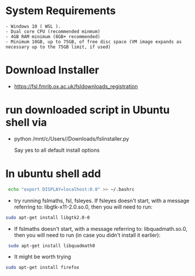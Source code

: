 # System Requirements

    - Windows 10 ( WSL ).
    - Dual core CPU (recommended minmum)
    - 4GB RAM minimum (8GB+ recommended)
    - Minimum 10GB, up to 75GB, of free disc space (VM image expands as necessary up to the 75GB limit, if used)
    
# Download Installer

  - https://fsl.fmrib.ox.ac.uk/fsldownloads_registration
  
# run downloaded script in Ubuntu shell via

 - python /mnt/c/Users/<WindowsUserName>/Downloads/fslinstaller.py

   Say yes to all default install options

# In ubuntu shell add

```bash
 echo "export DISPLAY=localhost:0.0" >> ~/.bashrc
```
- try running fslmaths, fsl, fsleyes. If fsleyes doesn't start, with a message referring to: libgtk-x11-2.0.so.0, then you will need to run:

```bash
sudo apt-get install libgtk2.0-0
```

- If fslmaths doesn't start, with a message referring to: libquadmath.so.0, then you will need to run (in case you didn't install it earlier):

```bash
 sudo apt-get install libquadmath0
```
- It might be worth trying

 ```bash
 sudo apt-get install firefox
 ```
